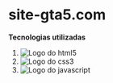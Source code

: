 # site-gta5.com
**Tecnologias utilizadas**
1. ![Logo do html5](https://github.com/filipeoliveira-03/sitedogta5/assets/158044004/45fcee15-361a-4ec8-8f04-b8cc15e20f85)
2. ![Logo do css3](https://github.com/filipeoliveira-03/sitedogta5/assets/158044004/3578445f-09b0-441b-9240-95be62d3760b)
3. ![Logo do javascript](https://github.com/filipeoliveira-03/sitedogta5/assets/158044004/e2c0e7fe-4736-49b8-bb6b-cf4229a6f9ac)


